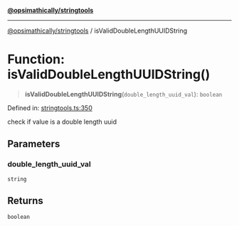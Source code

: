 [**@opsimathically/stringtools**](../README.md)

***

[@opsimathically/stringtools](../README.md) / isValidDoubleLengthUUIDString

# Function: isValidDoubleLengthUUIDString()

> **isValidDoubleLengthUUIDString**(`double_length_uuid_val`): `boolean`

Defined in: [stringtools.ts:350](https://github.com/opsimathically/stringtools/blob/19be7bae03961147b0747304375997adca8ccd4a/src/stringtools.ts#L350)

check if value is a double length uuid

## Parameters

### double\_length\_uuid\_val

`string`

## Returns

`boolean`

